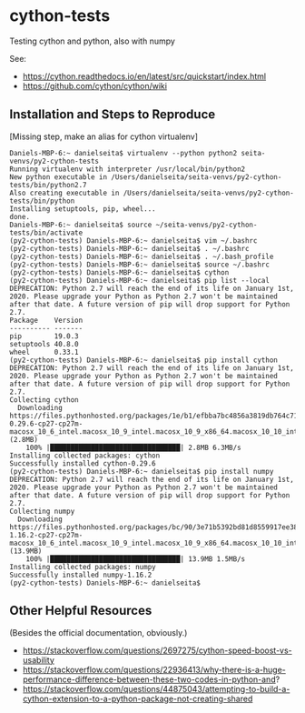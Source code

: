 # cython-tests

Testing cython and python, also with numpy

See:

- https://cython.readthedocs.io/en/latest/src/quickstart/index.html
- https://github.com/cython/cython/wiki


## Installation and Steps to Reproduce

[Missing step, make an alias for cython virtualenv]


```
Daniels-MBP-6:~ danielseita$ virtualenv --python python2 seita-venvs/py2-cython-tests
Running virtualenv with interpreter /usr/local/bin/python2
New python executable in /Users/danielseita/seita-venvs/py2-cython-tests/bin/python2.7
Also creating executable in /Users/danielseita/seita-venvs/py2-cython-tests/bin/python
Installing setuptools, pip, wheel...
done.
Daniels-MBP-6:~ danielseita$ source ~/seita-venvs/py2-cython-tests/bin/activate
(py2-cython-tests) Daniels-MBP-6:~ danielseita$ vim ~/.bashrc
(py2-cython-tests) Daniels-MBP-6:~ danielseita$ . ~/.bashrc
(py2-cython-tests) Daniels-MBP-6:~ danielseita$ . ~/.bash_profile
(py2-cython-tests) Daniels-MBP-6:~ danielseita$ source ~/.bashrc
(py2-cython-tests) Daniels-MBP-6:~ danielseita$ cython
(py2-cython-tests) Daniels-MBP-6:~ danielseita$ pip list --local
DEPRECATION: Python 2.7 will reach the end of its life on January 1st, 2020. Please upgrade your Python as Python 2.7 won't be maintained after that date. A future version of pip will drop support for Python 2.7.
Package    Version
---------- -------
pip        19.0.3
setuptools 40.8.0
wheel      0.33.1
(py2-cython-tests) Daniels-MBP-6:~ danielseita$ pip install cython
DEPRECATION: Python 2.7 will reach the end of its life on January 1st, 2020. Please upgrade your Python as Python 2.7 won't be maintained after that date. A future version of pip will drop support for Python 2.7.
Collecting cython
  Downloading https://files.pythonhosted.org/packages/1e/b1/efbba7bc4856a3819db764c711ed71265287a4e3cb54fc2f00ce66fe2a11/Cython-0.29.6-cp27-cp27m-macosx_10_6_intel.macosx_10_9_intel.macosx_10_9_x86_64.macosx_10_10_intel.macosx_10_10_x86_64.whl (2.8MB)
    100% |████████████████████████████████| 2.8MB 6.3MB/s
Installing collected packages: cython
Successfully installed cython-0.29.6
(py2-cython-tests) Daniels-MBP-6:~ danielseita$ pip install numpy
DEPRECATION: Python 2.7 will reach the end of its life on January 1st, 2020. Please upgrade your Python as Python 2.7 won't be maintained after that date. A future version of pip will drop support for Python 2.7.
Collecting numpy
  Downloading https://files.pythonhosted.org/packages/bc/90/3e71b5392bd81d8559917ee38857bb2e4b92c88e87211a68e339127b86f5/numpy-1.16.2-cp27-cp27m-macosx_10_6_intel.macosx_10_9_intel.macosx_10_9_x86_64.macosx_10_10_intel.macosx_10_10_x86_64.whl (13.9MB)
    100% |████████████████████████████████| 13.9MB 1.5MB/s
Installing collected packages: numpy
Successfully installed numpy-1.16.2
(py2-cython-tests) Daniels-MBP-6:~ danielseita$
```


## Other Helpful Resources

(Besides the official documentation, obviously.)

- https://stackoverflow.com/questions/2697275/cython-speed-boost-vs-usability
- https://stackoverflow.com/questions/22936413/why-there-is-a-huge-performance-difference-between-these-two-codes-in-python-and?
- https://stackoverflow.com/questions/44875043/attempting-to-build-a-cython-extension-to-a-python-package-not-creating-shared
